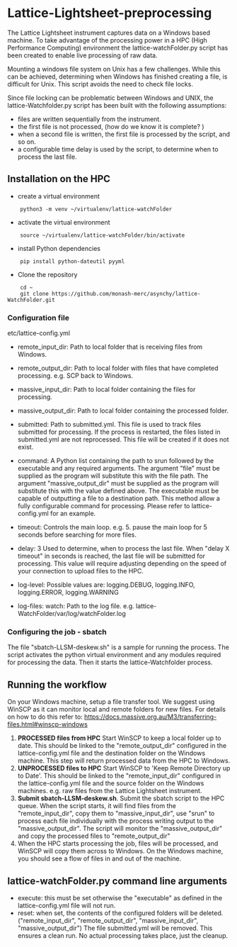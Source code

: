 # Lattice-Lightsheet-preprocessing

The Lattice Lightsheet instrument captures data on a Windows based machine. To
take advantage of the processing power in a HPC (High Performance Computing) 
environment the lattice-watchFolder.py script has been created to enable live 
processing of raw data.

Mounting a windows file system on Unix has a few challenges. While this can be achieved, 
determining when Windows has finished creating a file, is difficult for Unix. This 
script avoids the need to check file locks.

Since file locking can be problematic between Windows and UNIX, the 
lattice-Watchfolder.py script has been built with the following assumptions:
 - files are written sequentially from the instrument.
 - the first file is not processed, (how do we know it is complete? )
 - when a second file is written, the first file is processed by the script, and so on.
 - a configurable time delay is used by the script, to determine when to 
 process the last file.

## Installation on the HPC
- create a virtual environment
```
    python3 -m venv ~/virtualenv/lattice-watchFolder
```

- activate the virtual environment
```
    source ~/virtualenv/lattice-watchFolder/bin/activate
```

- install Python dependencies
```
    pip install python-dateutil pyyml
```

- Clone the repository
```
    cd ~
    git clone https://github.com/monash-merc/asynchy/lattice-WatchFolder.git
```

### Configuration file  
etc/lattice-config.yml

- remote_input_dir:   Path to local folder that is receiving files from Windows.
- remote_output_dir:  Path to local folder with files that have completed processing. e.g. SCP back to Windows.
- massive_input_dir:  Path to local folder containing the files for processing. 
- massive_output_dir: Path to local folder containing the processed folder.

- submitted:  Path to submitted.yml. This file is used to track files submitted for processing. If the process is 
            restarted, the files listed in submitted.yml are not reprocessed. This file will be created if it does
            not exist.

- command: A Python list containing the path to srun followed by the executable and any required arguments. The argument 
"file" must be supplied as the program will substitute this with the file path. The argument "massive_output_dir" must 
be supplied as the program will substitute this with the value defined above. The executable must be capable of outputting a 
file to a destination path. This method allow a fully configurable command for processing. Please refer to 
lattice-config.yml for an example.

- timeout:    Controls the main loop. e.g. 5. pause the main loop for 5 seconds before searching for more files.
- delay: 3    Used to determine, when to process the last file. When "delay X timeout" in seconds is reached, the
            last file will be submitted for processing. This value will require adjusting depending on the
            speed of your connection to upload files to the HPC. 

- log-level: Possible values are: logging.DEBUG, logging.INFO, logging.ERROR, logging.WARNING
- log-files:
    watch: Path to the log file. e.g. lattice-WatchFolder/var/log/watchFolder.log

### Configuring the job - sbatch

The file "sbatch-LLSM-deskew.sh" is a sample for running the process. The script activates the python virtual
environment and any modules required for processing the data. Then it starts the lattice-Watchfolder process.

## Running the workflow

On your Windows machine, setup a file transfer tool. We suggest using WinSCP as it
can monitor local and remote folders for new files. For details on how to do 
this refer to: https://docs.massive.org.au/M3/transferring-files.html#winscp-windows

1. **PROCESSED files from HPC** 
    Start WinSCP to keep a local folder up to date. This should be linked to the "remote_output_dir"
configured in the lattice-config.yml file and the destination folder on the Windows machine. This step will
return processed data from the HPC to Windows.
2. **UNPROCESSED files to HPC**
    Start WinSCP to 'Keep Remote Directory up to Date'. This should be linked to the "remote_input_dir"
configured in the lattice-config.yml file and the source folder on the Windows machines. e.g. raw files from
the Lattice Lightsheet instrument.  
3. **Submit sbatch-LLSM-deskew.sh**. Submit the sbatch script to the HPC queue. When the script starts, it will
find files from the "remote_input_dir", copy them to "massive_input_dir", use "srun" to process each file individually
with the process writing output to the "massive_output_dir". The script will monitor the "massive_output_dir" 
and copy the processed files to "remote_output_dir"
4. When the HPC starts processing the job, files will be processed, and WinSCP will copy them across to Windows. On the 
Windows machine, you should see a flow of files in and out of the machine.   

## lattice-watchFolder.py command line arguments
- execute: this must be set otherwise the "executable" as defined in the lattice-config.yml file will not run.
- reset:   when set, the contents of the configured folders will be deleted. ("remote_input_dir", "remote_output_dir", 
"massive_input_dir", "massive_output_dir") The file submitted.yml will be removed. This ensures a clean run. No actual
processing takes place, just the cleanup.

